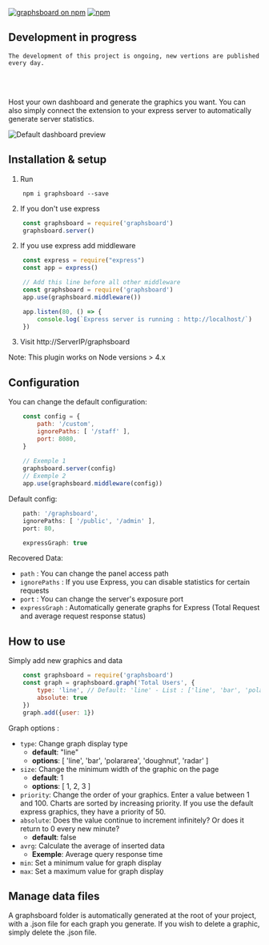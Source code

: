 [![graphsboard on npm](https://img.shields.io/npm/v/graphsboard.svg)](https://www.npmjs.com/package/graphsboard)
[![npm](https://img.shields.io/npm/dt/graphsboard.svg)](https://img.shields.io/npm/dt/graphsboard.svg)

## Development in progress
```
The development of this project is ongoing, new vertions are published every day.
```
<br/><br/>

Host your own dashboard and generate the graphics you want. You can also simply connect the extension to your express server to automatically generate server statistics.

![Default dashboard preview](https://i.imgur.com/xf4CUkt.png)

## Installation & setup
1. Run 
```shell
    npm i graphsboard --save
```
2. If you don't use express
```javascript
    const graphsboard = require('graphsboard')
    graphsboard.server()
```
2. If you use express add middleware
```javascript
    const express = require("express")
    const app = express()

    // Add this line before all other middleware
    const graphsboard = require('graphsboard')
    app.use(graphsboard.middleware())

    app.listen(80, () => {
        console.log(`Express server is running : http://localhost/`)
    })
```
3. Visit http://ServerIP/graphsboard

Note: This plugin works on Node versions > 4.x

## Configuration
You can change the default configuration:
```javascript
    const config = {
        path: '/custom',
        ignorePaths: [ '/staff' ],
        port: 8080,
    }
    
    // Exemple 1
    graphsboard.server(config)
    // Exemple 2
    app.use(graphsboard.middleware(config))
```

Default config:
```javascript
    path: '/graphsboard',
    ignorePaths: [ '/public', '/admin' ],
    port: 80,

    expressGraph: true
```

Recovered Data:
- `path` : You can change the panel access path <br/>
- `ignorePaths` : If you use Express, you can disable statistics for certain requests <br/>
- `port` : You can change the server's exposure port <br/>
- `expressGraph` : Automatically generate graphs for Express (Total Request and average request response status) <br/>

## How to use
Simply add new graphics and data

```javascript
    const graphsboard = require('graphsboard')
    const graph = graphsboard.graph('Total Users', {
        type: 'line', // Default: 'line' - List : ['line', 'bar', 'polararea', 'doughnut', 'radar']
        absolute: true
    })
    graph.add({user: 1})
```
Graph options :
- `type`: Change graph display type
    - **default**: "line"
    - **options**: [ 'line', 'bar', 'polararea', 'doughnut', 'radar' ]
- `size`: Change the minimum width of the graphic on the page
    - **default**: 1
    - **options**: [ 1, 2, 3 ]
- `priority`: Change the order of your graphics. Enter a value between 1 and 100. Charts are sorted by increasing priority. If you use the default express graphics, they have a priority of 50.
- `absolute`: Does the value continue to increment infinitely? Or does it return to 0 every new minute?
    - **default**: false
- `avrg`: Calculate the average of inserted data
    - **Exemple**: Average query response time
- `min`: Set a minimum value for graph display
- `max`: Set a maximum value for graph display

## Manage data files
A graphsboard folder is automatically generated at the root of your project, with a .json file for each graph you generate. If you wish to delete a graphic, simply delete the .json file.